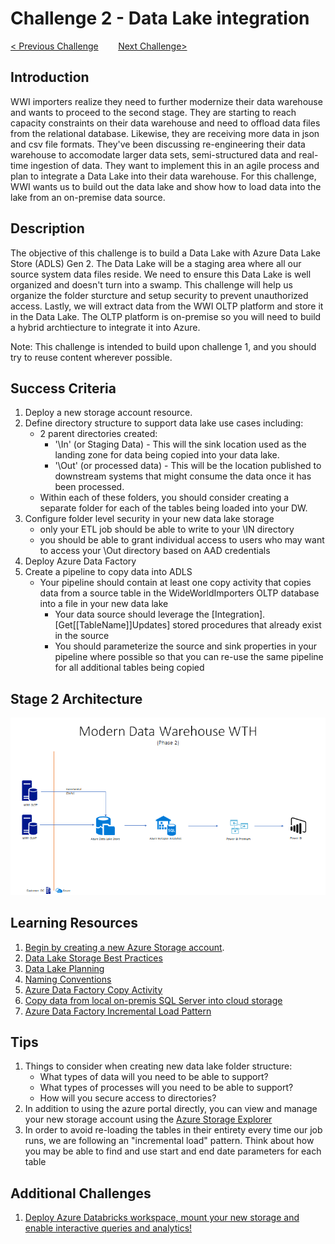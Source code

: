 # 	Challenge 2 - Data Lake integration

[< Previous Challenge](/Student/Challenges/Challenge1/readme.md)&nbsp;&nbsp;&nbsp;&nbsp;&nbsp;&nbsp;&nbsp;&nbsp;[Next Challenge>](/Student/Challenges/Challenge3/README.md)

## Introduction
WWI importers realize they need to further modernize their data warehouse and wants to proceed to the second stage.  They are starting to reach capacity constraints on their data warehouse and need to offload data files from the relational database.  Likewise, they are receiving more data in json and csv file formats.  They've been discussing re-engineering their data warehouse to accomodate larger data sets, semi-structured data and real-time ingestion of data.  They want to implement this in an agile process and plan to integrate a Data Lake into their data warehouse.  For this challenge, WWI wants us to build out the data lake and show how to load data into the lake from an on-premise data source.  

## Description
The objective of this challenge is to build a Data Lake with Azure Data Lake Store (ADLS) Gen 2.  The Data Lake will be a staging area where all our source system data files reside. We need to ensure this Data Lake is well organized and doesn't turn into a swamp. This challenge will help us organize the folder sturcture and setup security to prevent unauthorized access.  Lastly, we will extract data from the WWI OLTP platform and store it in the Data Lake.  The OLTP platform is on-premise so you will need to build a hybrid archtiecture to integrate it into Azure.

Note: This challenge is intended to build upon challenge 1, and you should try to reuse content wherever possible.

## Success Criteria
1. Deploy a new storage account resource.
2. Define directory structure to support data lake use cases including:
    - 2 parent directories created: 
        - '\In' (or Staging Data) - This will the sink location used as the landing zone for data being copied into your data lake.
        - '\Out' (or processed data) - This will be the location published to downstream systems that might consume the data once it has been processed.
    - Within each of these folders, you should consider creating a separate folder for each of the tables being loaded into your DW.
3. Configure folder level security in your new data lake storage 
    - only your ETL job should be able to write to your \IN directory
    - you should be able to grant individual access to users who may want to access your \Out directory based on AAD credentials
4. Deploy Azure Data Factory 
5. Create a pipeline to copy data into ADLS
    - Your pipeline should contain at least one copy activity that copies data from a source table in the WideWorldImporters OLTP database into a file in your new data lake
        - Your data source should leverage the [Integration].[Get[[TableName]]Updates] stored procedures that already exist in the source
        - You should parameterize the source and sink properties in your pipeline where possible so that you can re-use the same pipeline for all additional tables being copied

## Stage 2 Architecture
![The Solution diagram is described in the text following this diagram.](/images/Challenge2.png)

## Learning Resources
1. [Begin by creating a new Azure Storage account](https://docs.microsoft.com/en-us/azure/storage/common/storage-account-create?toc=%2Fazure%2Fstorage%2Fblobs%2Ftoc.json&tabs=azure-portal).
1. [Data Lake Storage Best Practices](https://docs.microsoft.com/en-us/azure/storage/blobs/data-lake-storage-best-practices)
1. [Data Lake Planning](https://www.sqlchick.com/entries/2016/7/31/data-lake-use-cases-and-planning)
1. [Naming Conventions](https://www.sqlchick.com/entries/2019/1/20/faqs-about-organizing-a-data-lake)
1. [Azure Data Factory Copy Activity](https://docs.microsoft.com/en-us/azure/data-factory/copy-activity-overview)
1. [Copy data from local on-premis SQL Server into cloud storage](https://docs.microsoft.com/en-us/azure/data-factory/tutorial-hybrid-copy-portal)
1. [Azure Data Factory Incremental Load Pattern](https://docs.microsoft.com/en-us/azure/data-factory/tutorial-incremental-copy-overview)

## Tips
1. Things to consider when creating new data lake folder structure:
    - What types of data will you need to be able to support?
    - What types of processes will you need to be able to support?
    - How will you secure access to directories?
2. In addition to using the azure portal directly, you can view and manage your new storage account using the [Azure Storage Explorer](https://azure.microsoft.com/en-us/features/storage-explorer/) 
3. In order to avoid re-loading the tables in their entirety every time our job runs, we are following an "incremental load" pattern.  Think about how you may be able to find and use start and end date parameters for each table

## Additional Challenges
1. [Deploy Azure Databricks workspace, mount your new storage and enable interactive queries and analytics!](https://docs.microsoft.com/en-us/azure/azure-databricks/databricks-extract-load-sql-data-warehouse?toc=/azure/databricks/toc.json&bc=/azure/databricks/breadcrumb/toc.json)


